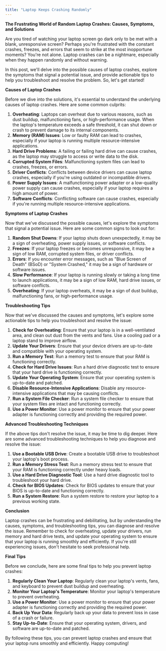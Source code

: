 ```yaml
---
title: "Laptop Keeps Crashing Randomly"
---
```


**The Frustrating World of Random Laptop Crashes: Causes, Symptoms, and Solutions**

Are you tired of watching your laptop screen go dark only to be met with a blank, unresponsive screen? Perhaps you're frustrated with the constant crashes, freezes, and errors that seem to strike at the most inopportune moments? You're not alone. Laptop crashes can be a nightmare, especially when they happen randomly and without warning.

In this post, we'll delve into the possible causes of laptop crashes, explore the symptoms that signal a potential issue, and provide actionable tips to help you troubleshoot and resolve the problem. So, let's get started!

**Causes of Laptop Crashes**

Before we dive into the solutions, it's essential to understand the underlying causes of laptop crashes. Here are some common culprits:

1. **Overheating**: Laptops can overheat due to various reasons, such as dust buildup, malfunctioning fans, or high-performance usage. When the laptop's temperature exceeds a safe threshold, it can shut down or crash to prevent damage to its internal components.
2. **Memory (RAM) Issues**: Low or faulty RAM can lead to crashes, especially if your laptop is running multiple resource-intensive applications.
3. **Hard Drive Problems**: A failing or failing hard drive can cause crashes, as the laptop may struggle to access or write data to the disk.
4. **Corrupted System Files**: Malfunctioning system files can lead to crashes, freezes, or errors.
5. **Driver Conflicts**: Conflicts between device drivers can cause laptop crashes, especially if you're using outdated or incompatible drivers.
6. **Power Supply Issues**: A malfunctioning power adapter or a low-quality power supply can cause crashes, especially if your laptop requires a high amount of power.
7. **Software Conflicts**: Conflicting software can cause crashes, especially if you're running multiple resource-intensive applications.

**Symptoms of Laptop Crashes**

Now that we've discussed the possible causes, let's explore the symptoms that signal a potential issue. Here are some common signs to look out for:

1. **Random Shut Downs**: If your laptop shuts down unexpectedly, it may be a sign of overheating, power supply issues, or software conflicts.
2. **Freezes**: If your laptop freezes or becomes unresponsive, it may be a sign of low RAM, corrupted system files, or driver conflicts.
3. **Errors**: If you encounter error messages, such as "Blue Screen of Death" (BSoD) or "System Crashed," it may be a sign of hardware or software issues.
4. **Slow Performance**: If your laptop is running slowly or taking a long time to launch applications, it may be a sign of low RAM, hard drive issues, or software conflicts.
5. **Overheating**: If your laptop overheats, it may be a sign of dust buildup, malfunctioning fans, or high-performance usage.

**Troubleshooting Tips**

Now that we've discussed the causes and symptoms, let's explore some actionable tips to help you troubleshoot and resolve the issue:

1. **Check for Overheating**: Ensure that your laptop is in a well-ventilated area, and clean out dust from the vents and fans. Use a cooling pad or a laptop stand to improve airflow.
2. **Update Your Drivers**: Ensure that your device drivers are up-to-date and compatible with your operating system.
3. **Run a Memory Test**: Run a memory test to ensure that your RAM is functioning correctly.
4. **Check for Hard Drive Issues**: Run a hard drive diagnostic test to ensure that your hard drive is functioning correctly.
5. **Update Your Operating System**: Ensure that your operating system is up-to-date and patched.
6. **Disable Resource-Intensive Applications**: Disable any resource-intensive applications that may be causing conflicts.
7. **Run a System File Checker**: Run a system file checker to ensure that your system files are intact and functioning correctly.
8. **Use a Power Monitor**: Use a power monitor to ensure that your power adapter is functioning correctly and providing the required power.

**Advanced Troubleshooting Techniques**

If the above tips don't resolve the issue, it may be time to dig deeper. Here are some advanced troubleshooting techniques to help you diagnose and resolve the issue:

1. **Use a Bootable USB Drive**: Create a bootable USB drive to troubleshoot your laptop's boot process.
2. **Run a Memory Stress Test**: Run a memory stress test to ensure that your RAM is functioning correctly under heavy loads.
3. **Use a Hard Drive Diagnostic Tool**: Use a hard drive diagnostic tool to troubleshoot your hard drive.
4. **Check for BIOS Updates**: Check for BIOS updates to ensure that your BIOS is up-to-date and functioning correctly.
5. **Run a System Restore**: Run a system restore to restore your laptop to a previous working state.

**Conclusion**

Laptop crashes can be frustrating and debilitating, but by understanding the causes, symptoms, and troubleshooting tips, you can diagnose and resolve the issue. Remember to check for overheating, update your drivers, run memory and hard drive tests, and update your operating system to ensure that your laptop is running smoothly and efficiently. If you're still experiencing issues, don't hesitate to seek professional help.

**Final Tips**

Before we conclude, here are some final tips to help you prevent laptop crashes:

1. **Regularly Clean Your Laptop**: Regularly clean your laptop's vents, fans, and keyboard to prevent dust buildup and overheating.
2. **Monitor Your Laptop's Temperature**: Monitor your laptop's temperature to prevent overheating.
3. **Use a Power Monitor**: Use a power monitor to ensure that your power adapter is functioning correctly and providing the required power.
4. **Back Up Your Data**: Regularly back up your data to prevent loss in case of a crash or failure.
5. **Stay Up-to-Date**: Ensure that your operating system, drivers, and software are up-to-date and patched.

By following these tips, you can prevent laptop crashes and ensure that your laptop runs smoothly and efficiently. Happy computing!